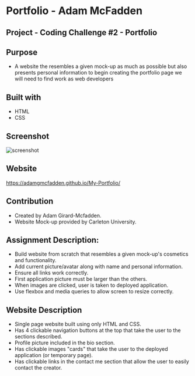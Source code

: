 # Portfolio - Adam McFadden

## Project - Coding Challenge #2 - Portfolio

## Purpose

- A website the resembles a given mock-up as much as possible but also presents personal information to begin creating the portfolio page we will need to find work as web developers

## Built with

- HTML
- CSS

## Screenshot

![screenshot](https://user-images.githubusercontent.com/83710803/132365790-176b4c63-1ff3-4945-8174-5df10bd6853b.png)

## Website

https://adamgmcfadden.github.io/My-Portfolio/

## Contribution

- Created by Adam Girard-Mcfadden.
- Website Mock-up provided by Carleton University.

## Assignment Description:

- Build website from scratch that resembles a given mock-up's cosmetics and functionality.
- Add current picture/avatar along with name and personal information.
- Ensure all links work correctly.
- First application picture must be larger than the others.
- When images are clicked, user is taken to deployed application.
- Use flexbox and media queries to allow screen to resize correctly.

## Website Description

- Single page website built using only HTML and CSS.
- Has 4 clickable navigation buttons at the top that take the user to the sections described.
- Profile picture included in the bio section.
- Has clickable images "cards" that take the user to the deployed application (or temporary page).
- Has clickable links in the contact me section that allow the user to easily contact the creator.
